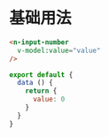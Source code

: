 # 基础用法
```html
<n-input-number
  v-model:value="value"
/>
```
```js
export default {
  data () {
    return {
      value: 0
    }
  }
}
```